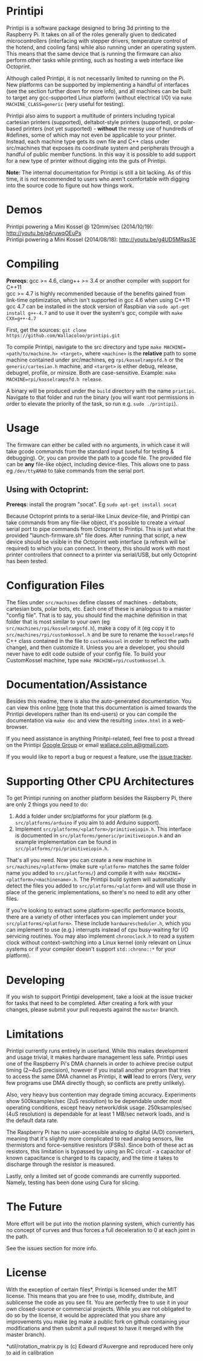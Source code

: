 Printipi
========

Printipi is a software package designed to bring 3d printing to the Raspberry Pi. It takes on all of the roles generally given to dedicated microcontrollers (interfacing with stepper drivers, temperature control of the hotend, and cooling fans) while also running under an operating system. This means that the same device that is running the firmware can also perform other tasks while printing, such as hosting a web interface like Octoprint.

Although called Printi<i>pi</i>, it is not necessarily limited to running on the Pi. New platforms can be supported by implementing a handful of interfaces (see the section further down for more info), and all machines can be built to target any gcc-supported Linux platform (without electrical I/O) via `make MACHINE_CLASS=generic` (very useful for testing).

Printipi also aims to support a multitude of printers including typical cartesian printers (supported), deltabot-style printers (supported), or polar-based printers (not yet supported) - **without** the messy use of hundreds of #defines, some of which may not even be applicable to your printer. Instead, each machine type gets its own file and C++ class under src/machines that exposes its coordinate system and peripherals through a handful of public member functions. In this way it is possible to add support for a new type of printer without digging into the guts of Printipi.

**Note:** The internal documentation for Printipi is still a bit lacking. As of this time, it is *not* recommended to users who aren't comfortable with digging into the source code to figure out how things work.

Demos
========

Printipi powering a Mini Kossel @ 120mm/sec (2014/10/19): http://youtu.be/gAruwqOEuPs  
Printipi powering a Mini Kossel (2014/08/18): http://youtu.be/g4UD5MRas3E  

Compiling
========

**Prereqs**: gcc >= 4.6, clang++ >= 3.4 or another compiler with support for C++11  
gcc >= 4.7 is highly recommended because of the benefits gained from link-time optimization, which isn't supported in gcc 4.6 when using C++11  
gcc 4.7 can be installed in the stock version of Raspbian via `sudo apt-get install g++-4.7` and to use it over the system's gcc, compile with `make CXX=g++-4.7`

First, get the sources: `git clone https://github.com/Wallacoloo/printipi.git`  

To compile Printipi, navigate to the src directory and type `make MACHINE=<path/to/machine.h> <target>`, where `<machine>` is the **relative** path to some machine contained under src/machines, eg `rpi/kosselrampsfd.h` or the `generic/cartesian.h` machine, and `<target>` is either debug, release, debugrel, profile, or minsize. Both are case-sensitive. Example: `make MACHINE=rpi/kosselrampsfd.h release`.

A binary will be produced under the `build` directory with the name `printipi`. Navigate to that folder and run the binary (you will want root permissions in order to elevate the priority of the task, so run e.g. `sudo ./printipi`).

Usage
========

The firmware can either be called with no arguments, in which case it will take gcode commands from the standard input (useful for testing & debugging). Or, you can provide the path to a gcode file. The provided file can be **any** file-like object, including device-files. This allows one to pass eg `/dev/ttyAMA0` to take commands from the serial port.

Using with Octoprint:
--------

**Prereqs**: install the program "socat". Eg `sudo apt-get install socat`

Because Octoprint prints to a serial-like Linux device-file, and Printipi can take commands from any file-like object, it's possible to create a *virtual* serial port to pipe commands from Octoprint to Printipi. This is just what the provided "launch-firmware.sh" file does. After running that script, a new device should be visible in the Octoprint web interface (a refresh will be required) to which you can connect. In theory, this should work with most printer controllers that connect to a printer via serial/USB, but only Octoprint has been tested.

Configuration Files
========

The files under `src/machines` define classes of machines - deltabots, cartesian bots, polar bots, etc. Each one of these is analogous to a master "config file". That is to say, you should find the machine definition in that folder that is most similar to your own (eg `src/machines/rpi/kosselrampsfd.h`), make a copy of it (eg copy it to `src/machines/rpi/customkossel.h` and be sure to rename the `kosselrampsfd` C++ class contained in the file to `customkossel` in order to reflect the path change), and then customize it. Unless you are a developer, you should never have to edit code outside of your config file. To build your CustomKossel machine, type `make MACHINE=rpi/customkossel.h`.

Documentation/Assistance
========

Besides this readme, there is also the auto-generated documentation. You can view this online [here](http://wallacoloo.github.io/printipi/) (note that this documentation is aimed towards the Printipi developers rather than its end-users) or you can compile the documentation via `make doc` and view the resulting `index.html` in a web-browser.

If you need assistance in anything Prinitpi-related, feel free to post a thread on the Printipi [Google Group](https://groups.google.com/forum/#!forum/printipi) or email wallace.colin.a@gmail.com.

If you would like to report a bug or request a feature, use the [issue tracker](https://github.com/Wallacoloo/printipi/issues).

Supporting Other CPU Architectures
========

To get Printipi running on another platform besides the Raspberry Pi, there are only 2 things you need to do:

1. Add a folder under src/platforms for your platform (e.g. `src/platforms/arduino` if you aim to add Arduino support).
2. Implement `src/platforms/<platform>/primitiveiopin.h`. This interface is documented in `src/platforms/generic/primitiveiopin.h` and an example implementation can be found in `src/platforms/rpi/primitiveiopin.h`.

That's all you need. Now you can create a new machine in `src/machines/<platform>` (make sure `<platform>` matches the same folder name you added to `src/platforms/`) and compile it with `make MACHINE=<platform>/<machinename>.h`.
The Printipi build system will automatically detect the files you added to `src/platforms/<platform>` and will use those in place of the generic implementations, so there's no need to edit any other files.

If you're looking to extract some platform-specific performance boosts, there are a variety of other interfaces you can implement under your `src/platforms/<platform>`. These include `hardwarescheduler.h`, which you can implement to use (e.g.) interrupts instead of cpu busy-waiting for I/O servicing routines. You may also implement `chronoclock.h` to read a system clock without context-switching into a Linux kernel (only relevant on Linux systems or if your compiler doesn't support `std::chrono::*` for your platform).

Developing
========

If you wish to support Printipi development, take a look at the issue tracker for tasks that need to be completed. After creating a fork with your changes, please submit your pull requests against the `master` branch.

Limitations
========

Printipi currently runs entirely in userland. While this makes development and usage trivial, it makes hardware management less safe. Printipi uses one of the Raspberry Pi's DMA channels in order to achieve precise output timing (2~4uS precision), however if you install another program that tries to access the same DMA channel as Printipi, it **will** lead to errors (Very, *very* few programs use DMA directly though, so conflicts are pretty unlikely).

Also, very heavy bus contention may degrade timing accuracy. Experiments show 500ksamples/sec (2uS resolution) to be dependable under most operating conditions, except heavy network/disk usage. 250ksamples/sec (4uS resolution) is dependable for at least 1 MB/sec network loads, and is the default data rate.

The Raspberry Pi has no user-accessible analog to digital (A/D) converters, meaning that it's slightly more complicated to read analog sensors, like thermistors and force-sensitive resistors (FSRs). Since both of these act as resistors, this limitation is bypassed by using an RC circuit - a capacitor of known capacitance is charged to its capacity, and the time it takes to discharge through the resistor is measured.

Lastly, only a limited set of gcode commands are currently supported. Namely, testing has been done using Cura for slicing.

The Future
========

More effort will be put into the motion planning system, which currently has no concept of curves and thus forces a full deceleration to 0 at each joint in the path.

See the issues section for more info.

License
========

With the exception of certain files*, Printipi is licensed under the MIT license. This means that you are free to use, modify, distribute, and sublicense the code as you see fit. You are perfectly free to use it in your own closed-source or commercial projects. While you are not obligated to do so by the license, it would be appreciated that you share any improvements you make (eg make a public fork on github containing your modifications and then submit a pull request to have it merged with the master branch).

*util/rotation_matrix.py is (c) Edward d'Auvergne and reproduced here only to aid in calibration
